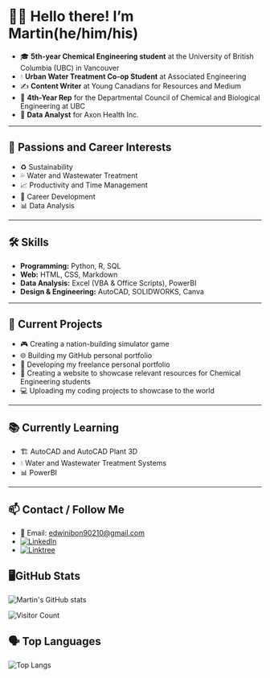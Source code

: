 # 👋🏿 Hello there! I’m Martin(he/him/his)

- 🎓 **5th-year Chemical Engineering student** at the University of British Columbia (UBC) in Vancouver  
- 💧 **Urban Water Treatment Co-op Student** at Associated Engineering  
- ✍️ **Content Writer** at Young Canadians for Resources and Medium
- 👥 **4th-Year Rep** for the Departmental Council of Chemical and Biological Engineering at UBC
- 🏥 **Data Analyst** for Axon Health Inc.

---

## 🌱 Passions and Career Interests

- ♻️ Sustainability  
- 💦 Water and Wastewater Treatment  
- 📈 Productivity and Time Management  
- 🚀 Career Development  
- 📊 Data Analysis  

---

## 🛠️ Skills

- **Programming:** Python, R, SQL  
- **Web:** HTML, CSS, Markdown  
- **Data Analysis:** Excel (VBA & Office Scripts), PowerBI  
- **Design & Engineering:** AutoCAD, SOLIDWORKS, Canva  

---

## 🚧 Current Projects

- 🎮 Creating a nation-building simulator game  
- 🌐 Building my GitHub personal portfolio  
- 💼 Developing my freelance personal portfolio
- 🧪 Creating a website to showcase relevant resources for Chemical Engineering students
- 💻 Uploading my coding projects to showcase to the world

---

## 📚 Currently Learning

- 🏗️ AutoCAD and AutoCAD Plant 3D  
- 💧 Water and Wastewater Treatment Systems  
- 📊 PowerBI  

---

## 📫 Contact / Follow Me

- 📧 Email: edwinibon90210@gmail.com  
- [![LinkedIn](https://img.shields.io/badge/LinkedIn-Martin%20Edwini--Bonsu-blue?logo=linkedin)](https://www.linkedin.com/in/martineb/)
- [![Linktree](https://img.shields.io/badge/Linktree-@martinbonsu-green?logo=linktree)](https://linktr.ee/martinbonsu)

## 🖥️GitHub Stats

![Martin's GitHub stats](https://github-readme-stats.vercel.app/api?username=martinedb&show_icons=true&theme=default)

![Visitor Count](https://komarev.com/ghpvc/?username=martinedb&style=flat-square)

## 🗣️ Top Languages

![Top Langs](https://github-readme-stats.vercel.app/api/top-langs/?username=martinedb&layout=compact)
